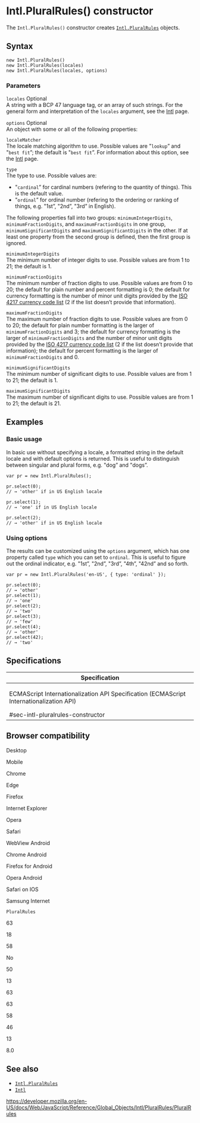 Intl.PluralRules() constructor
==============================

The `Intl.PluralRules()` constructor creates [`Intl.PluralRules`](../pluralrules) objects.

Syntax
------

    new Intl.PluralRules()
    new Intl.PluralRules(locales)
    new Intl.PluralRules(locales, options)

### Parameters

`locales` <span class="badge inline optional">Optional</span>  
A string with a BCP 47 language tag, or an array of such strings. For the general form and interpretation of the `locales` argument, see the [Intl](../../intl#locale_identification_and_negotiation) page.

`options` <span class="badge inline optional">Optional</span>  
An object with some or all of the following properties:

`localeMatcher`  
The locale matching algorithm to use. Possible values are "`lookup`” and "`best fit`”; the default is "`best fit`”. For information about this option, see the [Intl](../../intl#locale_negotiation) page.

`type`  
The type to use. Possible values are:

-   "`cardinal`” for cardinal numbers (refering to the quantity of things). This is the default value.
-   "`ordinal`” for ordinal number (refering to the ordering or ranking of things, e.g. "1st”, "2nd”, "3rd” in English).

The following properties fall into two groups: `minimumIntegerDigits`, `minimumFractionDigits`, and `maximumFractionDigits` in one group, `minimumSignificantDigits` and `maximumSignificantDigits` in the other. If at least one property from the second group is defined, then the first group is ignored.

`minimumIntegerDigits`  
The minimum number of integer digits to use. Possible values are from 1 to 21; the default is 1.

`minimumFractionDigits`  
The minimum number of fraction digits to use. Possible values are from 0 to 20; the default for plain number and percent formatting is 0; the default for currency formatting is the number of minor unit digits provided by the [ISO 4217 currency code list](https://www.currency-iso.org/en/home/tables/table-a1.html) (2 if the list doesn’t provide that information).

`maximumFractionDigits`  
The maximum number of fraction digits to use. Possible values are from 0 to 20; the default for plain number formatting is the larger of `minimumFractionDigits` and 3; the default for currency formatting is the larger of `minimumFractionDigits` and the number of minor unit digits provided by the [ISO 4217 currency code list](https://www.currency-iso.org/en/home/tables/table-a1.html) (2 if the list doesn’t provide that information); the default for percent formatting is the larger of `minimumFractionDigits` and 0.

`minimumSignificantDigits`  
The minimum number of significant digits to use. Possible values are from 1 to 21; the default is 1.

`maximumSignificantDigits`  
The maximum number of significant digits to use. Possible values are from 1 to 21; the default is 21.

Examples
--------

### Basic usage

In basic use without specifying a locale, a formatted string in the default locale and with default options is returned. This is useful to distinguish between singular and plural forms, e.g. "dog” and "dogs”.

    var pr = new Intl.PluralRules();

    pr.select(0);
    // → 'other' if in US English locale

    pr.select(1);
    // → 'one' if in US English locale

    pr.select(2);
    // → 'other' if in US English locale

### Using options

The results can be customized using the `options` argument, which has one property called `type` which you can set to `ordinal`. This is useful to figure out the ordinal indicator, e.g. "1st”, "2nd”, "3rd”, "4th”, "42nd” and so forth.

    var pr = new Intl.PluralRules('en-US', { type: 'ordinal' });

    pr.select(0);
    // → 'other'
    pr.select(1);
    // → 'one'
    pr.select(2);
    // → 'two'
    pr.select(3);
    // → 'few'
    pr.select(4);
    // → 'other'
    pr.select(42);
    // → 'two'

Specifications
--------------

<table><colgroup><col style="width: 100%" /></colgroup><thead><tr class="header"><th>Specification</th></tr></thead><tbody><tr class="odd"><td><p>ECMAScript Internationalization API Specification (ECMAScript Internationalization API)<br />
</p><span class="small">#sec-intl-pluralrules-constructor</span></td></tr></tbody></table>

Browser compatibility
---------------------

Desktop

Mobile

Chrome

Edge

Firefox

Internet Explorer

Opera

Safari

WebView Android

Chrome Android

Firefox for Android

Opera Android

Safari on IOS

Samsung Internet

`PluralRules`

63

18

58

No

50

13

63

63

58

46

13

8.0

See also
--------

-   [`Intl.PluralRules`](../pluralrules)
-   [`Intl`](../../intl)

<a href="https://developer.mozilla.org/en-US/docs/Web/JavaScript/Reference/Global_Objects/Intl/PluralRules/PluralRules" class="_attribution-link">https://developer.mozilla.org/en-US/docs/Web/JavaScript/Reference/Global_Objects/Intl/PluralRules/PluralRules</a>

